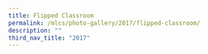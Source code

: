 ```yaml
---
title: Flipped Classroom
permalink: /mlcs/photo-gallery/2017/flipped-classroom/
description: ""
third_nav_title: "2017"
---
```

